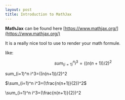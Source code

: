 ```yaml
---
layout: post
title: Introduction to MathJax
---
```


**MathJax** can be found here [https://www.mathjax.org/](https://www.mathjax.org/)

It is a really nice tool to use to render your math formule.

like:

$$sum_(i=1)^n i^3=((n(n+1))/2)^2$$

sum_(i=1)^n i^3=((n(n+1))/2)^2


$\sum_(i=1)^n i^3=(\frac{n(n+1)}{2})^2$

\sum_(i=1)^n i^3=(\frac{n(n+1)}{2})^2
